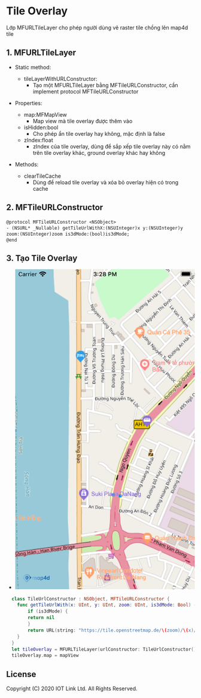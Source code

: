 # Tile Overlay
Lớp MFURLTileLayer cho phép người dùng vẽ raster tile chồng lên map4d tile


## 1. MFURLTileLayer

- Static method:
    + tileLayerWithURLConstructor:
        + Tạo một MFURLTileLayer bằng MFTileURLConstructor, cần implement protocol MFTileURLConstructor

- Properties:
    - map:MFMapView
        - Map view mà tile overlay được thêm vào
    - isHidden:bool
        - Cho phép ẩn tile overlay hay không, mặc định là false
    - zIndex:float
        - zIndex của tile overlay, dùng để sắp xếp tile overlay này có nằm trên tile overlay khác, ground overlay khác hay không

- Methods:
    - clearTileCache
        - Dùng để reload tile overlay và xóa bỏ overlay hiện có trong cache

## 2. MFTileURLConstructor

```objc
@protocol MFTileURLConstructor <NSObject>
- (NSURL* _Nullable) getTileUrlWithX:(NSUInteger)x y:(NSUInteger)y zoom:(NSUInteger)zoom is3dMode:(bool)is3dMode;
@end
```

## 3. Tạo Tile Overlay

  -  ![MAP4DSDK](../resources/v1.4/tile-overlay.png) 
  
```swift
  class TileUrlConstructor : NSObject, MFTileURLConstructor {
    func getTileUrlWith(x: UInt, y: UInt, zoom: UInt, is3dMode: Bool) -> URL? {
        if (is3dMode) {
        return nil
        }
        return URL(string: "https://tile.openstreetmap.de/\(zoom)/\(x)/\(y).png")
    }
  }
  let tileOverlay = MFURLTileLayer(urlConstructor: TileUrlConstructor())
  tileOverlay.map = mapView
```

License
-------

Copyright (C) 2020 IOT Link Ltd. All Rights Reserved.